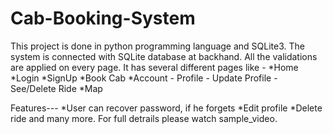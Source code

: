 # Cab-Booking-System
This project is done in python programming language and SQLite3. The system is connected with SQLite database at backhand. All the validations are applied on every page. It has several different pages like -
*Home
*Login
*SignUp
*Book Cab
*Account - Profile
         - Update Profile
         - See/Delete Ride
*Map

Features---
*User can recover password, if he forgets
*Edit profile
*Delete ride
and many more. For full detrails please watch sample_video.
